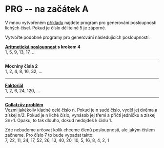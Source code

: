 # PRG -- na začátek A


V mnou vytvořeném [příkladu](priklad.py) najdete program
pro generování posloupnosti lichých čísel. Pokud je číslo dělitelné 5
je záporné.

Vytvořte podobné programy pro generování následujících posloupností:


**[Aritmetická posloupnost][] s krokem 4**       
1, 5, 9, 13, 17, ...

----------------------------------

**Mocniny čísla 2**           
1, 2, 4, 8, 16, 32, ...

----------------------------------

**[Faktoriál][]**          
1, 2, 6, 24, 120, ...

----------------------------------

**[Collatzův problém][]**          
Vezmi jakékoliv kladné celé číslo n.
Pokud je n sudé číslo, vyděl jej dvěma a získej n/2.
Pokud je n liché číslo, vynásob jej třemi a přičti jedničku a získej 3n+1.
Opakuj to tak dlouho, dokud nedojdeš k číslu 1.

Zde nebudeme určovat kolik chceme členů posloupnosti, ale jakým číslem začneme.
Pro číslo 7 to bude vypadat takto:    
7, 22, 11, 34, 17, 52, 26, 13, 40, 20, 10, 5, 16, 8, 4, 2, 1



[Aritmetická posloupnost]: https://cs.wikipedia.org/wiki/Aritmetick%C3%A1_posloupnost
[Faktoriál]: https://cs.wikipedia.org/wiki/Faktori%C3%A1l
[Collatzův problém]: https://cs.wikipedia.org/wiki/Collatz%C5%AFv_probl%C3%A9m
